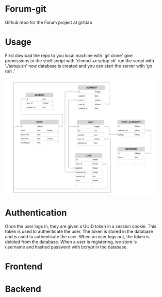 # Forum-git

Github repo for the Forum project at grit:lab

# Usage

First dowload the repo to you local machine with 'git clone'
give premissions to the shell script with 'chmod +x setup.sh'
run the script with './setup.sh'
now database is created and you can start the server with 'go run .'

![alt text](ERD.png)

# Authentication
Once the user logs in, they are given a UUID token in a session cookie. This token is used to authenticate the user. The token is stored in the database and is used to authenticate the user. When an user logs out, the token is deleted from the database. When a user is registering, we store is username and hashed password with bcrypt in the database.

# Frontend

# Backend